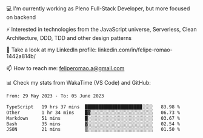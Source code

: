 💻 I'm currently working as Pleno Full-Stack Developer, but more focused on backend

⚡ Interested in technologies from the JavaScript universe, Serverless, Clean Architecture, DDD, TDD and other design patterns

👥 Take a look at my LinkedIn profile: linkedin.com/in/felipe-romao-1442a814b/

📫 How to reach me: feliperomao.a@gmail.com

📊 Check my stats from WakaTime (VS Code) and GitHub:

<!--START_SECTION:waka-->

```txt
From: 29 May 2023 - To: 05 June 2023

TypeScript   19 hrs 37 mins  █████████████████████░░░░   83.98 %
Other        1 hr 34 mins    █▓░░░░░░░░░░░░░░░░░░░░░░░   06.73 %
Markdown     51 mins         █░░░░░░░░░░░░░░░░░░░░░░░░   03.67 %
Bash         35 mins         ▓░░░░░░░░░░░░░░░░░░░░░░░░   02.54 %
JSON         21 mins         ▒░░░░░░░░░░░░░░░░░░░░░░░░   01.50 %
```

<!--END_SECTION:waka-->
